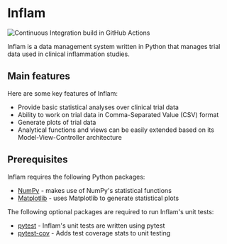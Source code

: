 # Inflam
![Continuous Integration build in GitHub Actions](https://github.com/<your_github_username>/python-intermediate-inflammation/workflows/CI/badge.svg?branch=main)

Inflam is a data management system written in Python that manages trial data used in clinical inflammation studies.

## Main features
Here are some key features of Inflam:

- Provide basic statistical analyses over clinical trial data
- Ability to work on trial data in Comma-Separated Value (CSV) format
- Generate plots of trial data
- Analytical functions and views can be easily extended based on its Model-View-Controller architecture

## Prerequisites
Inflam requires the following Python packages:

- [NumPy](https://www.numpy.org/) - makes use of NumPy's statistical functions
- [Matplotlib](https://matplotlib.org/stable/index.html) - uses Matplotlib to generate statistical plots

The following optional packages are required to run Inflam's unit tests:

- [pytest](https://docs.pytest.org/en/stable/) - Inflam's unit tests are written using pytest
- [pytest-cov](https://pypi.org/project/pytest-cov/) - Adds test coverage stats to unit testing